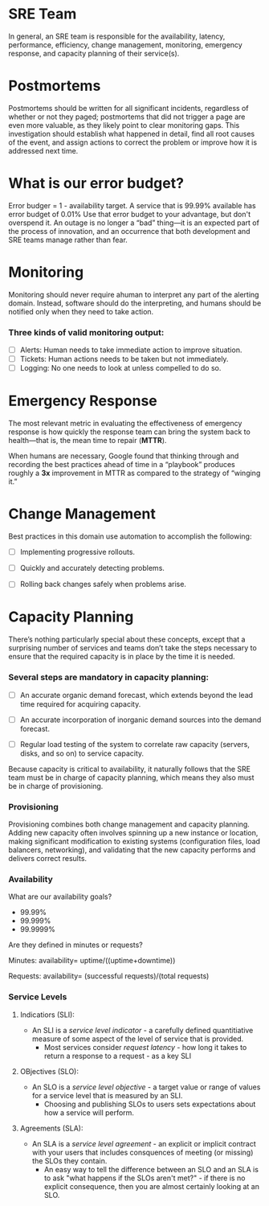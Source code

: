 # SRE Team
In general, an SRE team is responsible for the availability, latency, performance, efficiency, change management, monitoring, emergency response, and capacity planning of their service(s).

# Postmortems
Postmortems should be written for all significant incidents, regardless of whether or not they paged; postmortems that did not trigger a page are even more valuable, as they likely point to clear monitoring gaps. 
This investigation should establish what happened in detail, find all root causes of the event, and assign actions to correct the problem or improve how it is addressed next time.

# What is our error budget?
Error budger = 1 - availability target.
A service that is 99.99% available has error budget of 0.01%
Use that error budget to your advantage, but don't overspend it.
An outage is no longer a “bad” thing—it is an expected part of the process of innovation, and an occurrence that both development and SRE teams manage rather than fear.

# Monitoring
Monitoring should never require ahuman to interpret any part of the alerting domain. Instead, software should do the interpreting, and humans should be notified only when they need to take action.
### Three kinds of valid monitoring output:
- [ ] Alerts: Human needs to take immediate action to improve situation.
- [ ] Tickets: Human actions needs to be taken but not immediately.
- [ ] Logging: No one needs to look at unless compelled to do so.

# Emergency Response
The most relevant metric in evaluating the effectiveness of emergency response is how quickly the response team can bring the system back to health—that is, the mean time to repair (**MTTR**).

When humans are necessary, Google found that thinking through and recording the best practices ahead of time in a “playbook” produces roughly a **3x** improvement in MTTR as compared to the strategy of “winging it.”

# Change Management
Best practices in this domain use automation to accomplish the following:
- [ ] Implementing progressive rollouts.

- [ ] Quickly and accurately detecting problems.

- [ ] Rolling back changes safely when problems arise.

# Capacity Planning
There’s nothing particularly special about these concepts, except that a surprising number of services and teams don’t take the steps necessary to ensure that the required capacity is in place by the time it is needed.

### Several steps are mandatory in capacity planning:

- [ ] An accurate organic demand forecast, which extends beyond the lead time required for acquiring capacity.

- [ ] An accurate incorporation of inorganic demand sources into the demand forecast.

- [ ] Regular load testing of the system to correlate raw capacity (servers, disks, and so on) to service capacity.

Because capacity is critical to availability, it naturally follows that the SRE team must be in charge of capacity planning, which means they also must be in charge of provisioning.

### Provisioning
Provisioning combines both change management and capacity planning.
Adding new capacity often involves spinning up a new instance or location, making significant modification to existing systems (configuration files, load balancers, networking), and validating that the new capacity performs and delivers correct results.

### Availability
What are our availability goals?
* 99.99% 
* 99.999% 
* 99.9999%

Are they defined in minutes or requests?

Minutes:
	availability= uptime/((uptime+downtime))


Requests:
	availability= (successful requests)/(total requests)
	
### Service Levels
1. Indicatiors (SLI):
   * An SLI is a *service level indicator* - a carefully defined quantitiative measure of some aspect of the level of service that is provided.
     * Most services consider *request latency* - how long it takes to return a response to a request - as a key SLI

2. OBjectives (SLO):
   * An SLO is a *service level objective* - a target value or range of values for a service level that is measured by an SLI.
     * Choosing and publishing SLOs to users sets expectations about how a service will perform.

3. Agreements (SLA):
   * An SLA is a *service level agreement* - an explicit or implicit contract with your users that includes consquences of meeting (or missing) the SLOs they contain.
     * An easy way to tell the difference between an SLO and an SLA is to ask "what happens if the SLOs aren't met?" - if there is no explicit consequence, then you are almost certainly looking at an SLO.
